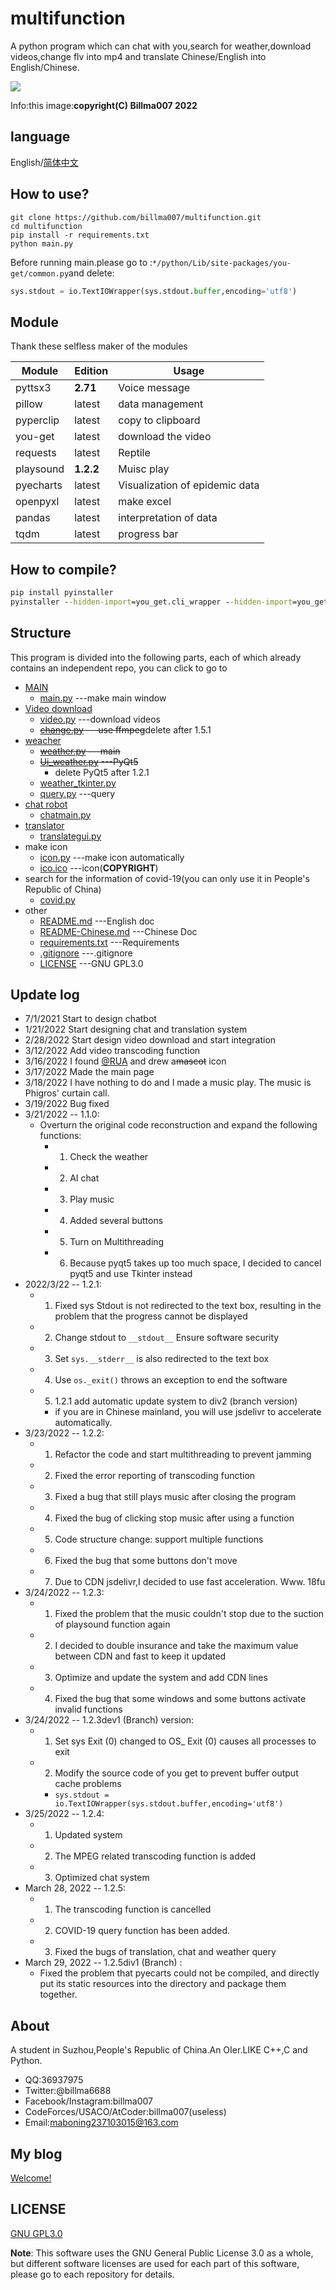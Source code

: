 # multifunction

A python program which can chat with you,search for weather,download videos,change flv into mp4 and translate Chinese/English into English/Chinese.

![ ](https://cdn.jsdelivr.net/gh/billma007/imagesave/mainback.png)

Info:this image:**copyright(C) Billma007 2022**

## language

English/[简体中文](README-Chinese.md)

## How to use?

```git
git clone https://github.com/billma007/multifunction.git
cd multifunction
pip install -r requirements.txt
python main.py
```

Before running main.please go to :`*/python/Lib/site-packages/you-get/common.py`and delete:

```py
sys.stdout = io.TextIOWrapper(sys.stdout.buffer,encoding='utf8')
```

## Module

Thank these selfless maker of the modules

|Module|Edition|Usage|
|------------|----------|------------------------------|
pyttsx3      |**2.71**  |Voice message                 |
pillow       |latest    |data management               |
pyperclip    |latest    |copy to clipboard             |
you-get      |latest    |download the video            |
requests     |latest    |Reptile                       |
playsound    |**1.2.2** |Muisc play                    |
pyecharts    |latest    |Visualization of epidemic data|
openpyxl     |latest    |make excel                    |
pandas       |latest    |interpretation of data        |
tqdm         |latest    |progress bar                  |

## How to compile?

```cmd
pip install pyinstaller
pyinstaller --hidden-import=you_get.cli_wrapper --hidden-import=you_get.processor --hidden-import=you_get.utl --hidden-import=you_get.extractors --add-data=".\datasets;pyecharts\datasets\." --add-data=".\templates;pyecharts\render\templates\." -i ico.ico -F -w main.py
```

## Structure

This program is divided into the following parts, each of which already contains an independent repo, you can click to go to

- [MAIN](https://github.com/billma007/multifunction)
  - [main.py](main.py) ---make main window
- [Video download](https://github.com/billma007/videodownloadergui)
  - [video.py](video.py) ---download videos
  - ~~[change.py](change.py) ---use ffmpeg~~delete after 1.5.1
- [weacher](https://github.com/billma007/weatherGUI2/)
  - ~~[weather.py](https://github.com/billma007/weatherGUI2/weather.py) ---main~~
  - ~~[Ui_weather.py](https://github.com/billma007/weatherGUI2/Ui_weather.py) ---PyQt5~~
    - delete PyQt5 after 1.2.1
  - [weather_tkinter.py](weather_tkinter.py)
  - [query.py](query.py) ---query
- [chat robot](https://github.com/billma007/mgchatrobot2)
  - [chatmain.py](chatmain.py)
- [translator](https://github.com/billma007/pythontranslator)
  - [translategui.py](translategui.py)
- make icon
  - [icon.py](icon.py) ---make icon automatically
  - [ico.ico](ico.ico) ---icon(**COPYRIGHT**)
- search for the information of covid-19(you can only use it in People's Republic of China)
  - [covid.py](covid.py)
- other
  - [README.md](README.md) ---English doc
  - [README-Chinese.md](README-Chinese.md) ---Chinese Doc
  - [requirements.txt](requirements.txt) ---Requirements
  - [.gitignore](.gitignore) ---.gitignore
  - [LICENSE](LICENSE) ---GNU GPL3.0

## Update log

- 7/1/2021 Start to design chatbot
- 1/21/2022 Start designing chat and translation system
- 2/28/2022 Start design video download and start integration
- 3/12/2022 Add video transcoding function
- 3/16/2022 I found [@RUA](http://2278365235.qzone.qq.com) and drew a~~mascot~~ icon
- 3/17/2022 Made the main page
- 3/18/2022 I have nothing to do and I made a music play. The music is Phigros' curtain call.
- 3/19/2022 Bug fixed
- 3/21/2022 -- 1.1.0:
  - Overturn the original code reconstruction and expand the following functions:
    - 1. Check the weather
    - 2. AI chat
    - 3. Play music
    - 4. Added several buttons
    - 5. Turn on Multithreading
    - 6. Because pyqt5 takes up too much space, I decided to cancel pyqt5 and use Tkinter instead
- 2022/3/22 --  1.2.1:
  - 1. Fixed sys Stdout is not redirected to the text box, resulting in the problem that the progress cannot be displayed
  - 2. Change stdout to `__stdout__` Ensure software security
  - 3. Set `sys.__stderr__` is also redirected to the text box
  - 4. Use `os._exit()` throws an exception to end the software
  - 5. 1.2.1 add automatic update system to div2 (branch version)
    - if you are in Chinese mainland, you will use jsdelivr to accelerate automatically.
- 3/23/2022 --  1.2.2:
  - 1. Refactor the code and start multithreading to prevent jamming
  - 2. Fixed the error reporting of transcoding function
  - 3. Fixed a bug that still plays music after closing the program
  - 4. Fixed the bug of clicking stop music after using a function
  - 5. Code structure change: support multiple functions
  - 6. Fixed the bug that some buttons don't move
  - 7. Due to CDN jsdelivr,I decided to use fast acceleration. Www. 18fu
- 3/24/2022 --  1.2.3:
  - 1. Fixed the problem that the music couldn't stop due to the suction of playsound function again
  - 2. I decided to double insurance and take the  maximum value between CDN and fast to keep it updated
  - 3. Optimize and update the system and add CDN lines
  - 4. Fixed the bug that some windows and some buttons activate invalid functions
- 3/24/2022 -- 1.2.3dev1 (Branch) version:
  - 1. Set sys Exit (0) changed to OS_ Exit (0) causes all processes to exit
  - 2. Modify the source code of you get to prevent buffer output cache problems
    - `sys.stdout = io.TextIOWrapper(sys.stdout.buffer,encoding='utf8')`
- 3/25/2022 -- 1.2.4:
  - 1. Updated system
  - 2. The MPEG related transcoding function is added
  - 3. Optimized chat system
- March 28, 2022 -- 1.2.5:
  - 1. The transcoding function is cancelled
  - 2. COVID-19 query function has been added.
  - 3. Fixed the bugs of translation, chat and weather query
- March 29, 2022 -- 1.2.5div1 (Branch) :
  - Fixed the problem that pyecarts could not be compiled, and directly put its static resources into the directory and package them together.

## About

A student in Suzhou,People's Republic of China.An OIer.LIKE C++,C and Python.

- QQ:36937975
- Twitter:@billma6688
- Facebook/Instagram:billma007
- CodeForces/USACO/AtCoder:billma007(useless)
- Email:maboning237103015@163.com

## My blog

[Welcome!](https://billma.top)

## LICENSE

[GNU GPL3.0](LICENSE)

**Note**: This software uses the GNU General Public License 3.0 as a whole, but different software licenses are used for each part of this software, please go to each repository for details.
